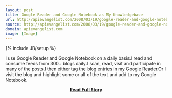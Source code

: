 ```yaml
---
layout: post
title: Google Reader and Google Notebook as My Knowledgebase
url: http://apievangelist.com/2008/03/19/google-reader-and-google-notebook-as-my-knowledgebase/
source: http://apievangelist.com/2008/03/19/google-reader-and-google-notebook-as-my-knowledgebase/
domain: apievangelist.com
image: [Image]
---
```

{% include JB/setup %}<p>I use Google Reader and Google Notebook on a daily basis.I read and consume feeds from 300+ blogs daily.I scan, read, visit and participate in many of the posts.I then either tag the blog entries in my Google Reader.Or I visit the blog and highlight some or all of the text and add to my Google Notebook.</p>
<center><p><a href="http://apievangelist.com/2008/03/19/google-reader-and-google-notebook-as-my-knowledgebase/" style='padding:25px; font-sze:18px; font-weight: bold;'>Read Full Story</a></p></center>
